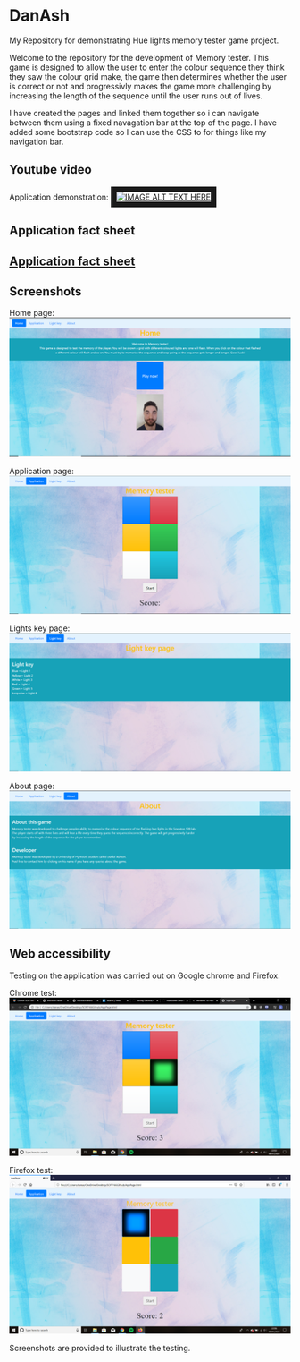 # DanAsh
My Repository for demonstrating Hue lights memory tester game project.

Welcome to the repository for the development of Memory tester. This game is designed to allow the user to enter the colour sequence they think they saw the colour grid make, the game then determines whether the user is correct or not and progressivly makes the game more challenging by increasing the length of the sequence until the user runs out of lives.

I have created the pages and linked them together so i can navigate between them using a fixed navagation bar at the top of the page.
I have added some bootstrap code so I can use the CSS to for things like my navigation bar.

## Youtube video
Application demonstration:
<a href="https://www.youtube.com/watch?v=tacFj1RQE8U=YOUTUBE_VIDEO_ID_HERE
" target="_blank"><img src="http://img.youtube.com/vi/YOUTUBE_VIDEO_ID_HERE/0.jpg" 
alt="IMAGE ALT TEXT HERE" width="240" height="180" border="10" /></a>

## Application fact sheet
[Application fact sheet](Application%20fact%20sheet.docx)
---
## Screenshots
Home page: 
![alt text](Homepage.PNG "Home page")

Application page:
![alt text](Applicationpage.PNG "Application page")

Lights key page:
![alt text](Lightskeypage.PNG "Lights key page")

About page:
![alt text](Aboutpage.PNG "About page")

## Web accessibility
Testing on the application was carried out on Google chrome and Firefox.

Chrome test:
![alt text](Chrometest.png "Chrome test")

Firefox test:
![alt text](Firefoxtest.png "Firefox test")

Screenshots are provided to illustrate the testing.

